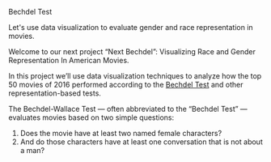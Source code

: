 Bechdel Test

Let's use data visualization to evaluate gender and race representation in movies.

Welcome to our next project “Next Bechdel”: Visualizing Race and Gender Representation In American Movies.

In this project we’ll use data visualization techniques to analyze how the top 50 movies of 2016 performed according to the [Bechdel Test](https://en.wikipedia.org/wiki/Bechdel_test) and other representation-based tests.

The Bechdel-Wallace Test — often abbreviated to the “Bechdel Test” — evaluates movies based on two simple questions:

1. Does the movie have at least two named female characters?
2. And do those characters have at least one conversation that is not about a man? 

